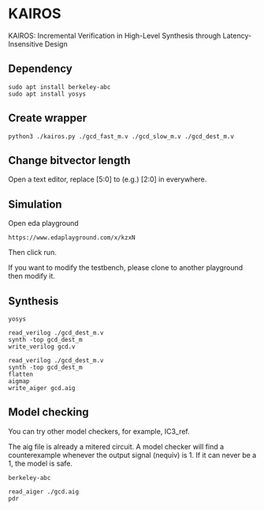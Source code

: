 # KAIROS

KAIROS: Incremental Verification in High-Level Synthesis through Latency-Insensitive Design


## Dependency

```
sudo apt install berkeley-abc
sudo apt install yosys
```

## Create wrapper

```
python3 ./kairos.py ./gcd_fast_m.v ./gcd_slow_m.v ./gcd_dest_m.v
```
## Change bitvector length

Open a text editor, replace [5:0] to (e.g.) [2:0] in everywhere.

## Simulation

Open eda playground

```
https://www.edaplayground.com/x/kzxN
```

Then click run.

If you want to modify the testbench, please clone to another playground then modify it.

## Synthesis

```
yosys
```
```
read_verilog ./gcd_dest_m.v
synth -top gcd_dest_m
write_verilog gcd.v
```

```
read_verilog ./gcd_dest_m.v
synth -top gcd_dest_m
flatten
aigmap
write_aiger gcd.aig
```

## Model checking

You can try other model checkers, for example, IC3_ref.

The aig file is already a mitered circuit. A model checker will find a counterexample whenever the output signal (nequiv) is 1. If it can never be a 1, the model is safe.
```
berkeley-abc
```
```
read_aiger ./gcd.aig
pdr
```


